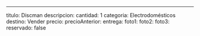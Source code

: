 ---
titulo: Discman
descripcion:
cantidad: 1
categoria: Electrodomésticos
destino: Vender
precio:
precioAnterior:
entrega:
foto1:
foto2:
foto3:
reservado: false
